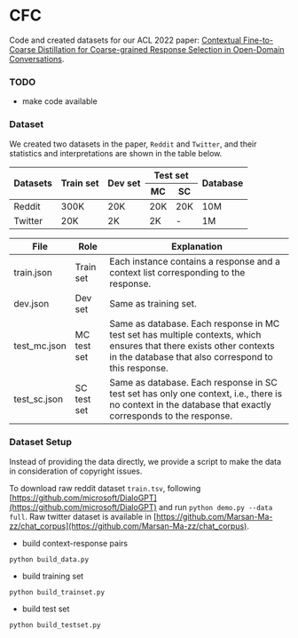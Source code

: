 # CFC
Code and created datasets for our ACL 2022 paper: [Contextual Fine-to-Coarse Distillation for Coarse-grained Response Selection in Open-Domain Conversations](https://aclanthology.org/2022.acl-long.334/).

### TODO

- make code available

### Dataset

We created two datasets in the paper, `Reddit` and `Twitter`, and their statistics and interpretations are shown in the table below.

<table>
<thead>
  <tr>
    <th rowspan="2">Datasets</th>
    <th rowspan="2">Train set</th>
    <th rowspan="2">Dev set</th>
    <th colspan="2">Test set</th>
    <th rowspan="2">Database</th>
  </tr>
  <tr>
    <th>MC</th>
    <th>SC</th>
  </tr>
</thead>
<tbody>
  <tr>
    <td>Reddit</td>
    <td>300K</td>
    <td>20K</td>
    <td>20K</td>
    <td>20K</td>
    <td>10M</td>
  </tr>
  <tr>
    <td>Twitter</td>
    <td>20K</td>
    <td>2K</td>
    <td>2K</td>
    <td>-</td>
    <td>1M</td>
  </tr>
</tbody>
</table>

<table>
<thead>
  <tr>
    <th rowspan="2">File</th>
    <th rowspan="2">Role</th>
    <th rowspan="2">Explanation</th>
  </tr>
  <tr>
  </tr>
</thead>
<tbody>
  <tr>
    <td>train.json</td>
    <td>Train set</td>
    <td>Each instance contains a response and a context list corresponding to the response.</td>
  </tr>
  <tr>
    <td>dev.json</td>
    <td>Dev set</td>
    <td>Same as training set.</td>
  </tr>
  <tr>
    <td>test_mc.json</td>
    <td>MC test set</td>
    <td>Same as database. Each response in MC test set has multiple contexts, which ensures that there exists other contexts in the database that also correspond to this response.</td>
  </tr>
  <tr>
    <td>test_sc.json</td>
    <td>SC test set</td>
    <td>Same as database. Each response in SC test set has only one context, i.e., there is no context in the database that exactly corresponds to the response.</td>
  </tr>
</tbody>
</table>


### Dataset Setup

Instead of providing the data directly, we provide a script to make the data in consideration of copyright issues. 

To download raw reddit dataset `train.tsv`, following [https://github.com/microsoft/DialoGPT](https://github.com/microsoft/DialoGPT) and run `python demo.py --data full`. Raw twitter dataset is available in [https://github.com/Marsan-Ma-zz/chat_corpus](https://github.com/Marsan-Ma-zz/chat_corpus).  

- build context-response pairs

```shell
python build_data.py
```

- build training set

```shell
python build_trainset.py
```

- build test set

```shell
python build_testset.py
```
